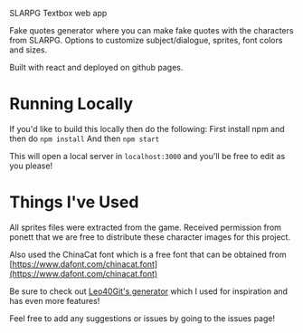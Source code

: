 SLARPG Textbox web app

Fake quotes generator where you can make fake quotes with the characters from SLARPG. Options to customize subject/dialogue, sprites, font colors and sizes.

Built with react and deployed on github pages.

# Running Locally

If you'd like to build this locally then do the following: 
First install npm and then do
`npm install`
And then
`npm start`

This will open a local server in `localhost:3000` and you'll be free to edit as you please!

# Things I've Used
All sprites files were extracted from the game. Received permission from ponett that we are free to distribute these character images for this project. 

Also used the ChinaCat font which is a free font that can be obtained from [https://www.dafont.com/chinacat.font](https://www.dafont.com/chinacat.font)

Be sure to check out [Leo40Git's generator](https://github.com/Leo40Git/super-lesbian-textbox-generator) which I used for inspiration and has even more features!

Feel free to add any suggestions or issues by going to the issues page!


